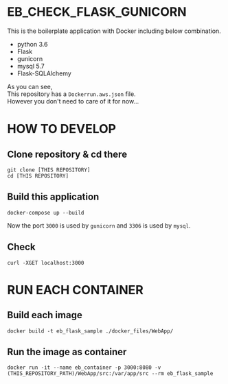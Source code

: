 # EB_CHECK_FLASK_GUNICORN

This is the boilerplate application with Docker including below combination.

- python 3.6
- Flask
- gunicorn
- mysql 5.7
- Flask-SQLAlchemy

As you can see,\
This repository has a `Dockerrun.aws.json` file.\
However you don't need to care of it for now...

# HOW TO DEVELOP

## Clone repository & cd there
```
git clone [THIS REPOSITORY]
cd [THIS REPOSITORY]
```

## Build this application
```
docker-compose up --build
```

Now the port `3000` is used by `gunicorn` and `3306` is used by `mysql`.

## Check
```
curl -XGET localhost:3000
```

# RUN EACH CONTAINER

## Build each image
```
docker build -t eb_flask_sample ./docker_files/WebApp/
```

## Run the image as container
```
docker run -it --name eb_container -p 3000:8080 -v (THIS_REPOSITORY_PATH)/WebApp/src:/var/app/src --rm eb_flask_sample
```
